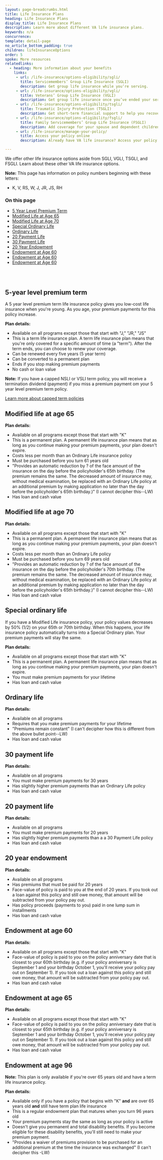 ```yaml
---
layout: page-breadcrumbs.html
title: Life Insurance Plans
heading: Life Insurance Plans
display_title: Life Insurance Plans
description: Learn more about different VA life insurance plans. 
keywords: n/a
concurrence:
template: detail-page
no_article_bottom_padding: true
children: lifeInsuranceOptions
order: 5
spoke: More resources
relatedlinks:
  - heading: More information about your benefits
    links:
     - url: /life-insurance/options-eligibility/sgli/	
       title: Servicemembers’ Group Life Insurance (SGLI)	
       description: Get group life insurance while you’re serving.	
     - url: /life-insurance/options-eligibility/vgli/	
       title: Veterans’ Group Life Insurance (VGLI)	
       description: Get group life insurance once you’ve ended your service.	
     - url: /life-insurance/options-eligibility/tsgli/	
       title: Traumatic Injury Protection (TSGLI)	
       description: Get short-term financial support to help you recover from a severe injury.	
     - url: /life-insurance/options-eligibility/fsgli/	
       title: Family Servicemembers’ Group Life Insurance (FSGLI)	
       description: Add coverage for your spouse and dependent children (children who rely on you for financial support).	
     - url: /life-insurance/manage-your-policy/
       title: Access your policy online
       description: Already have VA life insurance? Access your policy online.

---
```


<div class="va-introtext">

We offer other life insurance options aside from SGLI, VGLI, TSGLI, and FSGLI. Learn about these other VA life insurance options.

</div>

**Note:** This page has information on policy numbers beginning with these letters:
- K, V, RS, W, J, JR, JS, RH

<h3>On this page</h3>

- [5 Year Level Premium Term](#5-year-level-premium-term)
- [Modified Life at Age 65](#modified-life-at-age-65)
- [Modified Life at Age 70](#modified-life-at-age-70)
- [Special Ordinary Life](#special-ordinary-life)
- [Ordinary Life](#ordinary-life) 
- [20 Payment Life](#20-payment-life)
- [30 Payment Life](#30-payment-life)
- [20 Year Endowment](#20-year-endowment)
- [Endowment at Age 60](#endowment-at-age-60)
- [Endowment at Age 60](#endowment-at-age-65)
- [Endowment at Age 60](#endowment-at-age-96)
<br>
<br>

## 5-year level premium term

A 5 year level premium term life insurance policy gives you low-cost life insurance when you're young. As you age, your premium payments for this policy increase. 

**Plan details:**

- Available on all programs except those that start with "J," "JR," "JS"
- This is a term life insurance plan. A term life insurance plan means that you're only covered for a specific amount of time (a "term"). After the term ends, you can choose to renew your coverage.  
- Can be renewed every five years (5 year term)
- Can be converted to a permanent plan
- Ends if you stop making premium payments
- No cash or loan value

**Note:** If you have a capped NSLI or VSLI term policy, you will receive a termination dividend (payment) if you miss a premium payment om your 5 year level premium term policy. <br>

[Learn more about capped term policies](/life-insurance/closed-programs/)

## Modified life at age 65

**Plan details:**

- Available on all programs except those that start with "K"
- This is a permanent plan. A permanent life insurance plan means that as long as you continue making your premium payments, your plan doesn't expire.
- Costs less per month than an Ordinary Life insurance policy
- Must be purchased before you turn 61 years old
- "Provides an automatic reduction by ? of the face amount of the insurance on the day before the policyholder's 65th birthday. (The premium remains the same. The decreased amount of insurance may, without medical examination, be replaced with an Ordinary Life policy at an additional premium by making application no later than the day before the policyholder's 65th birthday.)" (I cannot decipher this--LW)
- Has loan and cash value


## Modified life at age 70

**Plan details:**

- Available on all programs except those that start with "K"
- This is a permanent plan. A permanent life insurance plan means that as long as you continue making your premium payments, your plan doesn't expire.
- Costs less per month than an Ordinary Life policy
- Must be purchased before you turn 69 years old
- "Provides an automatic reduction by ? of the face amount of the insurance on the day before the policyholder's 70th birthday. (The premium remains the same. The decreased amount of insurance may, without medical examination, be replaced with an Ordinary Life policy at an additional premium by making application no later than the day before the policyholder's 65th birthday.)" (I cannot decipher this--LW)
- Has loan and cash value

## Special ordinary life

If you have a Modified Life insurance policy, your policy values decreases by 50% (1/2) on your 65th or 70th birthday. When this happens, your life insurance policy automatically turns into a Special Ordinary plan. Your premium payments will stay the same. 

**Plan details:**

- Available on all programs except those that start with "K"
- This is a permanent plan. A permanent life insurance plan means that as long as you continue making your premium payments, your plan doesn't expire.
- You must make premium payments for your lifetime
- Has loan and cash value

## Ordinary life

**Plan details:**

- Available on all programs
- Requires that you make premium payments for your lifetime
- "Premiums remain constant" (I can't decipher how this is different from the above bullet point--LW)
- Has loan and cash value

## 30 payment life

**Plan details:**

- Available on all programs
- You must make premium payments for 30 years
- Has slightly higher premium payments than an Ordinary Life policy
- Has loan and cash value

## 20 payment life

**Plan details:**

- Available on all programs
- You must make premium payments for 20 years
- Has slightly higher premium payments than a a 30 Payment Life policy
- Has loan and cash value


## 20 year endowment

**Plan details:**

- Available on all programs
- Has premiums that must be paid for 20 years
- Face-value of policy is paid to you at the end of 20 years. If you took out a loan against this policy and still owe money, that amount will be subtracted from your policy pay out. 
- Has policy proceeds (payments to you) paid  in one lump sum in installments
- Has loan and cash value

## Endowment at age 60

**Plan details:**

- Available on all programs except those that start with "K"
- Face-value of policy is paid to you on the policy anniversary date that is closest to your 60th birthday (e.g. if your policy anniversary is September 1 and your birthday October 1, you'll receive your policy pay out on September 1). If you took out a loan against this policy and still owe money, that amount will be subtracted from your policy pay out.
- Has loan and cash value

## Endowment at age 65

**Plan details:**

- Available on all programs except those that start with "K"
- Face-value of policy is paid to you on the policy anniversary date that is closest to your 65th birthday (e.g. if your policy anniversary is September 1 and your birthday October 1, you'll receive your policy pay out on September 1). If you took out a loan against this policy and still owe money, that amount will be subtracted from your policy pay out.
- Has loan and cash value

## Endowment at age 96

**Note:** This plan is only available if you're over 65 years old and have a term life insurance policy. 

**Plan details:**

- Available only if you have a policy that begins with "K" **and** are over 65 years old **and** still have term plan life insurance
- This is a regular endowment plan that matures when you turn 96 years old
- Your premium payments stay the same as long as your policy is active
- Doesn't give you permanent and total disability benefits. If you become eligible for these disability benefits, you'll still need to make your premium payment.
- "Provides a waiver of premiums provision to be purchased for an additional premium at the time the insurance was exchanged" (I can't decipher this -LW)




